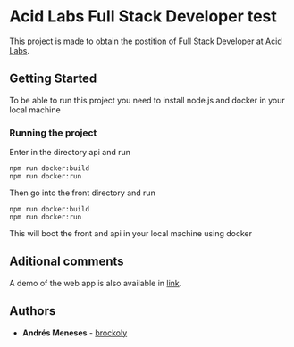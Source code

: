 # Acid Labs Full Stack Developer test

This project is made to obtain the postition of  Full Stack Developer at [Acid Labs](http://acid.cl/).

## Getting Started

To be able to run this project you need to install node.js and docker in your local machine

### Running the project

Enter in the directory api and run

```
npm run docker:build
npm run docker:run
```

Then go into the front directory and run

```
npm run docker:build
npm run docker:run
```

This will boot the front and api in your local machine using docker

## Aditional comments

A demo of the web app is also available in [link](www.google.com).


## Authors

* **Andrés Meneses** - [brockoly](https://github.com/brockoly)